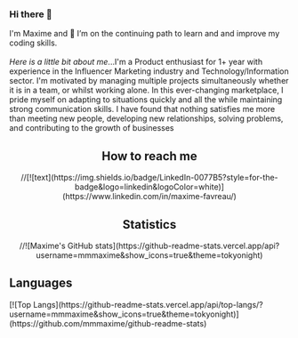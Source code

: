 ### Hi there 👋
I'm Maxime and 🌱 I’m on the continuing path to learn and and improve my coding skills. 
<br>
<br>
_Here is a little bit about me_...I'm a Product enthusiast for 1+ year with experience in the Influencer Marketing industry and Technology/Information sector. I'm motivated by managing multiple projects simultaneously whether it is in a team, or whilst working alone. In this ever-changing marketplace, I pride myself on adapting to situations quickly and all the while maintaining strong communication skills. I have found that nothing satisfies me more than meeting new people, developing new relationships, solving problems, and contributing to the growth of businesses

<h2 align="center">How to reach me</h2>
<p align="center">
//[![text](https://img.shields.io/badge/LinkedIn-0077B5?style=for-the-badge&logo=linkedin&logoColor=white)](https://www.linkedin.com/in/maxime-favreau/)
</p>

<h2 align="center">Statistics</h2>

<p align="center">
//![Maxime's GitHub stats](https://github-readme-stats.vercel.app/api?username=mmmaxime&show_icons=true&theme=tokyonight)
</p>
  
<h2>Languages</h2>
[![Top Langs](https://github-readme-stats.vercel.app/api/top-langs/?username=mmmaxime&show_icons=true&theme=tokyonight)](https://github.com/mmmaxime/github-readme-stats)

